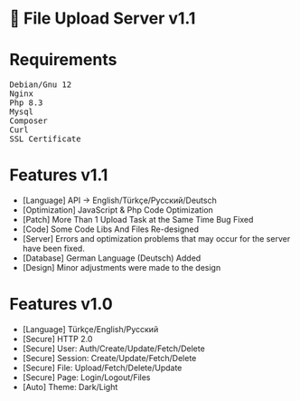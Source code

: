 <!-- Başklık -->
# 🚀 File Upload Server v1.1

<!-- Gerekenler -->
# Requirements
<pre>
Debian/Gnu 12
Nginx
Php 8.3
Mysql
Composer
Curl
SSL Certificate
</pre>

<!-- Özellikler -->
# Features v1.1
+ [Language] API -> English/Türkçe/Русский/Deutsch
+ [Optimization] JavaScript & Php Code Optimization
+ [Patch] More Than 1 Upload Task at the Same Time Bug Fixed
+ [Code] Some Code Libs And Files Re-designed
+ [Server] Errors and optimization problems that may occur for the server have been fixed.
+ [Database] German Language (Deutsch) Added
+ [Design] Minor adjustments were made to the design

# Features v1.0
+ [Language] Türkçe/English/Русский
+ [Secure] HTTP 2.0
+ [Secure] User: Auth/Create/Update/Fetch/Delete
+ [Secure] Session: Create/Update/Fetch/Delete
+ [Secure] File: Upload/Fetch/Delete/Update
+ [Secure] Page: Login/Logout/Files
+ [Auto] Theme: Dark/Light